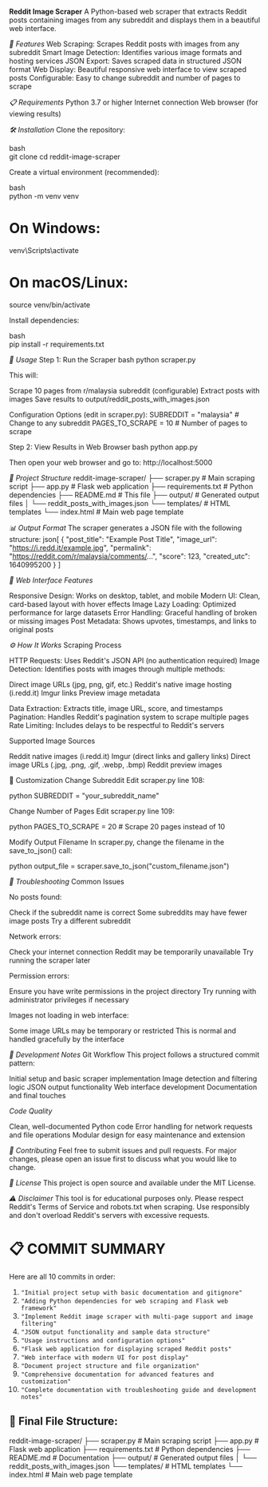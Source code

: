 **Reddit Image Scraper**
A Python-based web scraper that extracts Reddit posts containing images from any subreddit and displays them in a beautiful web interface.

*🚀 Features*
Web Scraping: Scrapes Reddit posts with images from any subreddit
Smart Image Detection: Identifies various image formats and hosting services
JSON Export: Saves scraped data in structured JSON format
Web Display: Beautiful responsive web interface to view scraped posts
Configurable: Easy to change subreddit and number of pages to scrape

*📋 Requirements*
Python 3.7 or higher
Internet connection
Web browser (for viewing results)

*🛠️ Installation*
Clone the repository:

bash   
git clone <your-repo-url>
cd reddit-image-scraper

Create a virtual environment (recommended):

bash  
python -m venv venv
   
   # On Windows:
   venv\Scripts\activate
   
   # On macOS/Linux:
   source venv/bin/activate

Install dependencies:

bash  
pip install -r requirements.txt

*🚀 Usage*
Step 1: Run the Scraper
bash
python scraper.py

This will:

Scrape 10 pages from r/malaysia subreddit (configurable)
Extract posts with images
Save results to output/reddit_posts_with_images.json

Configuration Options (edit in scraper.py):
SUBREDDIT = "malaysia"  # Change to any subreddit
PAGES_TO_SCRAPE = 10    # Number of pages to scrape

Step 2: View Results in Web Browser
bash
python app.py

Then open your web browser and go to: http://localhost:5000

*📁 Project Structure*
reddit-image-scraper/
├── scraper.py              # Main scraping script
├── app.py                  # Flask web application
├── requirements.txt        # Python dependencies
├── README.md              # This file
├── output/                # Generated output files
│   └── reddit_posts_with_images.json
└── templates/             # HTML templates
    └── index.html         # Main web page template
    
*📊 Output Format*
The scraper generates a JSON file with the following structure:
json[
  {
    "post_title": "Example Post Title",
    "image_url": "https://i.redd.it/example.jpg",
    "permalink": "https://reddit.com/r/malaysia/comments/...",
    "score": 123,
    "created_utc": 1640995200
  }
]


*🎨 Web Interface Features*

Responsive Design: Works on desktop, tablet, and mobile
Modern UI: Clean, card-based layout with hover effects
Image Lazy Loading: Optimized performance for large datasets
Error Handling: Graceful handling of broken or missing images
Post Metadata: Shows upvotes, timestamps, and links to original posts

*⚙️ How It Works*
Scraping Process

HTTP Requests: Uses Reddit's JSON API (no authentication required)
Image Detection: Identifies posts with images through multiple methods:

Direct image URLs (jpg, png, gif, etc.)
Reddit's native image hosting (i.redd.it)
Imgur links
Preview image metadata


Data Extraction: Extracts title, image URL, score, and timestamps
Pagination: Handles Reddit's pagination system to scrape multiple pages
Rate Limiting: Includes delays to be respectful to Reddit's servers

Supported Image Sources

Reddit native images (i.redd.it)
Imgur (direct links and gallery links)
Direct image URLs (.jpg, .png, .gif, .webp, .bmp)
Reddit preview images

🔧 Customization
Change Subreddit
Edit scraper.py line 108:

python
SUBREDDIT = "your_subreddit_name"

Change Number of Pages
Edit scraper.py line 109:

python
PAGES_TO_SCRAPE = 20  # Scrape 20 pages instead of 10

Modify Output Filename
In scraper.py, change the filename in the save_to_json() call:

python
output_file = scraper.save_to_json("custom_filename.json")


*🐛 Troubleshooting*
Common Issues

No posts found:

Check if the subreddit name is correct
Some subreddits may have fewer image posts
Try a different subreddit


Network errors:

Check your internet connection
Reddit may be temporarily unavailable
Try running the scraper later


Permission errors:

Ensure you have write permissions in the project directory
Try running with administrator privileges if necessary


Images not loading in web interface:

Some image URLs may be temporary or restricted
This is normal and handled gracefully by the interface



*📝 Development Notes*
Git Workflow
This project follows a structured commit pattern:

Initial setup and basic scraper implementation
Image detection and filtering logic
JSON output functionality
Web interface development
Documentation and final touches

*Code Quality*

Clean, well-documented Python code
Error handling for network requests and file operations
Modular design for easy maintenance and extension

*🤝 Contributing*
Feel free to submit issues and pull requests. For major changes, please open an issue first to discuss what you would like to change.

*📄 License*
This project is open source and available under the MIT License.

*⚠️ Disclaimer*
This tool is for educational purposes only. Please respect Reddit's Terms of Service and robots.txt when scraping. Use responsibly and don't overload Reddit's servers with excessive requests.



# 📋 COMMIT SUMMARY

Here are all 10 commits in order:

1. `"Initial project setup with basic documentation and gitignore"`
2. `"Adding Python dependencies for web scraping and Flask web framework"`
3. `"Implement Reddit image scraper with multi-page support and image filtering"`
4. `"JSON output functionality and sample data structure"`
5. `"Usage instructions and configuration options"`
6. `"Flask web application for displaying scraped Reddit posts"`
7. `"Web interface with modern UI for post display"`
8. `"Document project structure and file organization"`
9. `"Comprehensive documentation for advanced features and customization"`
10. `"Complete documentation with troubleshooting guide and development notes"`

## 🎯 Final File Structure:

reddit-image-scraper/
├── scraper.py              # Main scraping script
├── app.py                  # Flask web application
├── requirements.txt        # Python dependencies
├── README.md              # Documentation
├── output/                # Generated output files
│   └── reddit_posts_with_images.json
└── templates/             # HTML templates
└── index.html         # Main web page template
